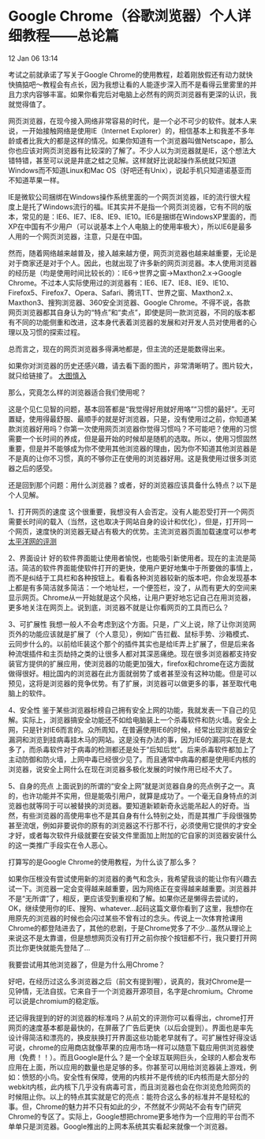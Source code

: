 ﻿Google Chrome（谷歌浏览器）个人详细教程——总论篇
======================================
12 Jan 06 13:14

考试之前就承诺了写关于Google Chrome的使用教程，趁着刚放假还有动力就快快搞掂吧～教程会有点长，因为我想让看的人能逐步深入而不是看得云里雾里的并且力求内容够丰富。如果你看完后对电脑上必然有的网页浏览器有更深的认识，我就觉得值了。

网页浏览器，在现今接入网络非常容易的时代，是一个必不可少的软件。就本人来说，一开始接触网络是使用IE（Internet Explorer）的，相信基本上和我差不多年龄或者比我大的都是这样的情况。如果你知道有一个浏览器叫做Netscape，那么你也应该对网页浏览器有比较深的了解了。不少人以为浏览器就是IE，这个想法大错特错，甚至可以说是井底之蛙之见解。这样就好比说起操作系统就只知道Windows而不知道Linux和Mac OS（好吧还有Unix），说起手机只知道诺基亚而不知道苹果一样。

IE是微软公司捆绑在Windows操作系统里面的一个网页浏览器，IE的流行很大程度上是托了Windows流行的福。IE其实并不是指一个网页浏览器，它有不同的版本，常见的是：IE6、IE7、IE8、IE9、IE10。IE6是捆绑在WindowsXP里面的，而XP在中国有不少用户（可以说基本上个人电脑上的使用率极大），所以IE6是最多人用的一个网页浏览器，注意，只是在中国。

然而，随着网络越来越普及，接入越来越方便，网页浏览器也越来越重要，无论是对于商家还是对于个人。因此，也就出现了许多新的网页浏览器。本人使用浏览器的经历是（均是使用时间比较长的）：IE6->世界之窗->Maxthon2.x->Google Chrome。不过本人实际使用过的浏览器有：IE6、IE7、IE8、IE9、IE10、Firefox5、Firefox7、Opera、Safari、腾讯TT、世界之窗、Maxthon2.x、Maxthon3、搜狗浏览器、360安全浏览器、Google Chrome。不得不说，各款网页浏览器都其自身认为的“特点”和“卖点”，即使是同一款浏览器，不同的版本都有不同的功能侧重和改进，这本身代表着浏览器的发展和对开发人员对使用者的心理以及习惯的探索过程。

总而言之，现在的网页浏览器多得满地都是，但主流的还是能数得出来。

如果你对浏览器的历史还感兴趣，请去看下面的图片，非常清晰明了。图片较大，就只给链接了。
[大图慎入](http://news.mydrivers.com/Img/20110328/08463928.jpg)

那么，究竟怎么样的浏览器适合我们使用呢？

这是个见仁见智的问题，基本回答都是“我觉得好用就好用咯”“习惯的最好”。无可置疑，使用得最舒服、最顺手的就是好浏览器，只是，没有使用过之前，你知道某款浏览器好用吗？你第一次使用网页浏览器你觉得习惯吗？不可能吧？使用的习惯需要一个长时间的养成，但是最开始的时候却是随机的选取。所以，使用习惯固然重要，但是并不能够成为你不使用其他浏览器的理由，因为你不知道其他浏览器是不是真的让你不习惯，真的不够你正在使用的浏览器好用。这是我使用过很多浏览器之后的感受。

还是回到那个问题：用什么浏览器？或者，好的浏览器应该具备什么特点？以下是个人见解。

1、打开网页的速度
这个很重要，我想没有人会否定。没有人能忍受打开一个网页需要长时间的载入（当然，这也取决于网站自身的设计和优化），但是，打开同一个网页，速度快的浏览器无疑占有极大的优势。主流浏览器页面加载速度可以参考[太平洋网的评测](http://pcedu.pconline.com.cn/pingce/pingcenormal/1108/2494565_1.html)

2、界面设计
好的软件界面能让使用者愉悦，也能吸引新使用者。现在的主流是简洁。简洁的软件界面能使软件打开的更快，使用户更好地集中于所要做的事情上，而不是纠结于工具栏和各种按钮上。看看各种浏览器较新的版本吧，你会发现基本上都是有多简洁就多简洁：一个地址栏，一个便签栏，没了，从而有更大的空间来显示网页。Chrome从一开始就是这个风格，让用户更好地忘记自己在用浏览器，更多地关注在网页上。说到底，浏览器不就是让你看网页的工具而已么？ 

3、可扩展性
我想一般人不会考虑到这个方面。只是，广义上说，除了让你浏览网页外的功能应该就是扩展了（个人意见），例如广告拦截、鼠标手势、沙箱模式、云同步什么的。以前给IE装这个那个的插件其实也是给IE弄上扩展了，但是后来各种流氓插件和主页劫持之类的让很多人都对其深恶痛绝。现在很多浏览器都支持安装官方提供的扩展应用，使浏览器的功能更加强大，firefox和chrome在这方面就做得很好。相比国内的浏览器在此方面就弱势了或者甚至没有这种功能。但是可以预见，这将是浏览器的竞争优势。有了扩展，浏览器可以做更多的事，甚至取代电脑上的软件。

4、安全性
鉴于某些浏览器标榜自己拥有安全上网的功能，我就发表一下自己的见解。实际上，浏览器搞安全功能还不如给电脑装上一个杀毒软件和防火墙。安全上网，只是针对IE6而言的。众所周知，在普遍使用IE6的时候，经常出现浏览器安全漏洞和浏览到挂病毒挂木马的网站。这是没有办法的事，因为IE6的漏洞实在是太多了，而杀毒软件对于病毒的检测都还是处于“后知后觉”。后来杀毒软件都加上了主动防御和防火墙，上网中毒已经很少见了。而且通常中病毒的都是使用IE内核的浏览器，说安全上网什么在现在浏览器多极化发展的时候作用已经不大了。

5、自身的亮点
上面说到的所谓的“安全上网”就是浏览器自身的亮点例子之一。真的，也许功能并不实用，但是能吸引用户，就算是成功了。一个毫无自身特点的浏览器也就等同于可以被替换的浏览器。要知道新颖新奇永远能吊起人的好奇。当然，有些浏览器的高使用率也不是其自身有什么特别之处，而是其推广手段很强势甚至流氓，例如非要说你的原有的浏览器这不行那不行，必须使用它提供的才安全才好，或者每次软件升级就要在安装文件里面加上附加的它自家的浏览器安装什么的这一类推广手段实在令人恶心。

打算写的是Google Chrome的使用教程，为什么谈了那么多？

如果你压根没有尝试使用新的浏览器的勇气和念头，我希望我谈的能让你有兴趣去试一下。浏览器一定会变得越来越重要，因为网络正在变得越来越重要。浏览器并不是“无所谓”了，相反，更应该受到重视和了解。如果你还是懒得去尝试的，OK，继续使用你的IE、搜狗、whatever…起码这篇文章你看到了这里，我想你在用原先的浏览器的时候也会闪过某些不曾有过的念头。传说上一次体育抢课用Chrome的都登陆进去了，其他的悲剧，于是Chrome党多了不少…虽然从理论上来说这不是太靠谱，但是想想网页没有打开之前你按个按钮都不行，我只要打开网页比你更快就能先登陆了…

我要尝试用其他浏览器了，但是为什么用Chrome？

好吧，在经历过这么多浏览器之后（前文有提到喔），说真的，我对Chrome是一见钟情，无法自拔。它来自于一个浏览器开源项目，名字是chromium。Chrome可以说是chromium的稳定版。

还记得我提到的好的浏览器的标准吗？从前文的评测你可以看得出，chrome打开网页的速度基本都是最快的，在屏蔽了广告后更快（以后会提到）。界面也是率先设计得简洁和漂亮的，换皮肤换打开界面这些功能老早就有了。可扩展性好得没话可说，chrome的应用商店就像苹果的应用市场一样可以随意下载应用供浏览器使用（免费！！）。而且Google是什么？是一个全球互联网巨头，全球的人都会发布应用在上面，所以应用的数量也是足够的多。你甚至可以用给浏览器装上游戏，例如：愤怒的小鸟。安全性有保障，使用的内核并不是传统的IE内核而是大部分的webkit内核，此内核下几乎没有病毒可言，而且浏览器也会在你浏览危险网页的时候阻止你。以上的特点其实就是它的亮点：能符合这么多的标准并不是轻松的事。但，Chrome的魅力并不只有如此的少，不然就不少网站不会有专门研究Chrome的专区了。实际上，Google想把chrome更多地作为一个应用的平台而不单单只是浏览器。Google推出的上网本系统其实看起来就像一个浏览器。
